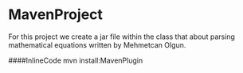 # MavenProject

For this project we create a jar file within the class that about parsing mathematical equations written by Mehmetcan Olgun.

####InlineCode
mvn install:MavenPlugin
####
